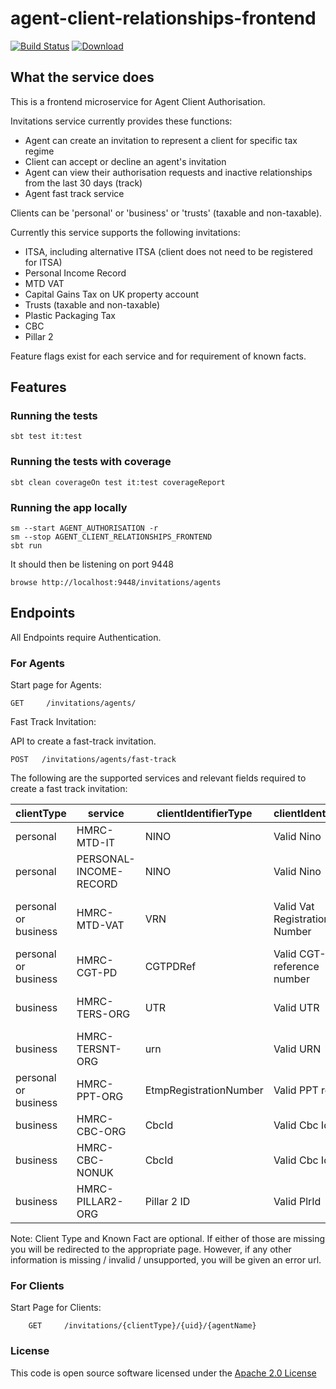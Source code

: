 
# agent-client-relationships-frontend

[![Build Status](https://travis-ci.org/hmrc/agent-client-relationships-frontend.svg)](https://travis-ci.org/hmrc/agent-client-relationships-frontend) [ ![Download](https://api.bintray.com/packages/hmrc/releases/agent-client-relationships-frontend/images/download.svg) ](https://bintray.com/hmrc/releases/agent-client-relationships-frontend/_latestVersion)

## What the service does
This is a frontend microservice for Agent Client Authorisation.

Invitations service currently provides these functions:
- Agent can create an invitation to represent a client for specific tax regime
- Client can accept or decline an agent's invitation
- Agent can view their authorisation requests and inactive relationships from the last 30 days (track)
- Agent fast track service

Clients can be 'personal' or 'business' or 'trusts' (taxable and non-taxable).

Currently this service supports the following invitations:
- ITSA, including alternative ITSA (client does not need to be registered for ITSA)
- Personal Income Record
- MTD VAT
- Capital Gains Tax on UK property account
- Trusts (taxable and non-taxable)
- Plastic Packaging Tax
- CBC
- Pillar 2

Feature flags exist for each service and for requirement of known facts.

## Features

### Running the tests

    sbt test it:test

### Running the tests with coverage

    sbt clean coverageOn test it:test coverageReport

### Running the app locally

    sm --start AGENT_AUTHORISATION -r
    sm --stop AGENT_CLIENT_RELATIONSHIPS_FRONTEND
    sbt run

It should then be listening on port 9448

    browse http://localhost:9448/invitations/agents

## Endpoints
All Endpoints require Authentication.

### For Agents

Start page for Agents:

    GET   	/invitations/agents/

Fast Track Invitation:

API to create a fast-track invitation.

```
POST   /invitations/agents/fast-track
```

The following are the supported services and relevant fields required to create a fast track invitation:

|clientType| service                | clientIdentifierType   | clientIdentifier              |knownFact|
|--------|------------------------|------------------------|-------------------------------|-------|
|personal| HMRC-MTD-IT            | NINO                   | Valid Nino                    |Postcode|
|personal| PERSONAL-INCOME-RECORD | NINO                   | Valid Nino                    |Date of Birth|
|personal or business| HMRC-MTD-VAT           | VRN                    | Valid Vat Registration Number |Date of Client's VAT Registration|
|personal or business| HMRC-CGT-PD            | CGTPDRef               | Valid CGT-PD reference number |Postcode|
|business| HMRC-TERS-ORG          | UTR                    | Valid UTR                     |Date of trust registration|
|business| HMRC-TERSNT-ORG        | urn                    | Valid URN                     |Date of trust registration|
|personal or business| HMRC-PPT-ORG           | EtmpRegistrationNumber | Valid PPT ref                 |Date of registration|
|business| HMRC-CBC-ORG       | CbcId                  | Valid Cbc Id                  |Date of registration|
|business| HMRC-CBC-NONUK       | CbcId                  | Valid Cbc Id                  |Date of registration|
|business| HMRC-PILLAR2-ORG       | Pillar 2 ID            | Valid PlrId                   |Date of registration|


Note: Client Type and Known Fact are optional. If either of those are missing you will be redirected to the appropriate page. However, if any other information is missing / invalid / unsupported, you will be given an error url.

### For Clients

Start Page for Clients:

```
    GET     /invitations/{clientType}/{uid}/{agentName}

```

### License

This code is open source software licensed under the [Apache 2.0 License]("http://www.apache.org/licenses/LICENSE-2.0.html")


